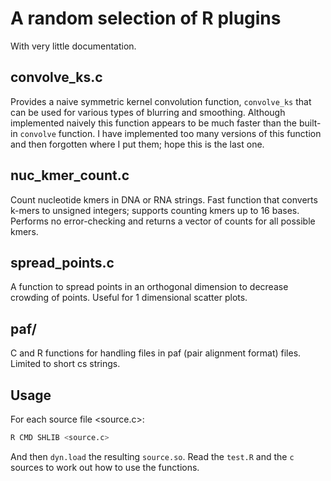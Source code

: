 # A random selection of R plugins

With very little documentation.

## convolve_ks.c

Provides a naive symmetric kernel convolution function, `convolve_ks` that can be used
for various types of blurring and smoothing. Although implemented naively this function
appears to be much faster than the built-in `convolve` function. I have implemented
too many versions of this function and then forgotten where I put them; hope this is
the last one.

## nuc_kmer_count.c

Count nucleotide kmers in DNA or RNA strings. Fast function that converts k-mers to
unsigned integers; supports counting kmers up to 16 bases. Performs no error-checking and
returns a vector of counts for all possible kmers.

## spread_points.c

A function to spread points in an orthogonal dimension to decrease crowding of points.
Useful for 1 dimensional scatter plots.

## paf/

C and R functions for handling files in paf (pair alignment format) files. Limited to short
cs strings.

## Usage

For each source file <source.c>:

``` sh
R CMD SHLIB <source.c>
```

And then `dyn.load` the resulting `source.so`. Read the `test.R` and the `c` sources
to work out how to use the functions.

